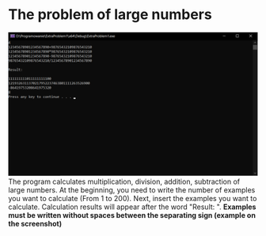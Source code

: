 # The problem of large numbers
![Screenshot of the console](Screenshot_1.png)
The program calculates multiplication, division, addition, subtraction of large numbers. At the beginning, you need to write the number of examples you want to calculate (From 1 to 200). Next, insert the examples you want to calculate. Calculation results will appear after the word "Result: ".
<b> Examples must be written without spaces between the separating sign (example on the screenshot) </b>
